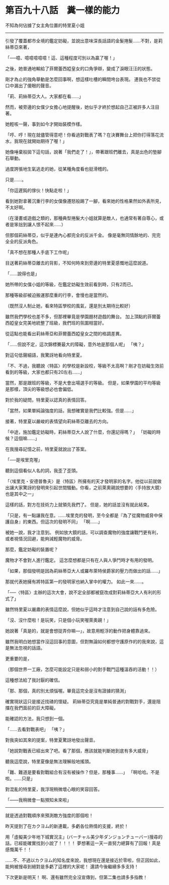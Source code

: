 # 第百九十八話　糞一樣的能力

不知為何佔據了女主角位置的特里夏小姐

---

引發了覆蓋都市全境的鑑定妨礙，並說出意味深長話語的金髮捲髮……不對，是莉絲蒂亞來著，

「──噫、噫噫噫噫噫！這、這種程度可別以為贏了喔！」

之後，她普通地輸給了菲爾蕾西婭皇女的口角爭辯，變成了淚眼汪汪的狀態。

剛才為止的強角舉動是怎麼回事啊，想這樣吐槽的瞬間垮台表現。
連我也不禁從口中漏出了傻眼的聲音。

「莉、莉絲蒂亞大人。大家都在看……」

然而，被旁邊的女僕少女擔心地提醒後，她似乎才終於想起自己正被許多人注目著。

她輕咳一聲，事到如今才開始裝模作樣。

「哼、哼！現在就儘管得意吧！你看過對戰表了嗎？在決賽舞台上把你打得落花流水，我現在就開始期待了喔！」

她像唾棄般拋下這句話，說著「我們走了！」，帶著跟班們離去，真是出色的墊腳石舉動。

過度誇張地生氣逃走的她，從某種角度看也挺滑稽的。

只是……。

「你這遲鈍的傢伙！快點走啦！」

看到她對拿著沉重行李的女僕像遷怒般踢了一腳，看來她的性格果然如外表所見，不太好啊。

（在漫畫或遊戲之類的，那種典型捲髮大小姐就算是敵人，也通常有著自尊心，或者是笨拙到讓人恨不起來……）

但那個莉絲蒂亞，似乎是連內心都完全的反派千金。
像是毫無同情餘地的、完完全全的反派角色。

「真不想在那種人手底下工作呢」

目送著莉絲蒂亞離去的背影，不知何時來到旁邊的特里夏感慨地這麼說道。

「……說得也是」

她所帶的女僕小姐的等級，在鑑定妨礙生效前看到時，只有2而已。

那種等級卻被迫搬運那麼重的行李，會慢也是當然的。

（既然沒人制止她，看來特區學校的風氣，還是別太期待比較好）

雖然我們學校也差不多，但那裡畢竟是學園題材遊戲的舞台。
加上頂點的菲爾蕾西婭皇女完美地統整了班級，我們班的氛圍相當好。

從這點也能看出莉絲蒂亞和菲爾蕾西婭皇女之間的格調差異。

「……但說不定，這次錦標賽最大的障礙，意外地是那個人呢」
「咦？」

對這句低聲細語，我驚訝地看向特里夏。

「不、不過，我聽說〈特區〉的學校是新設校，等級不太高啊？剛才在妨礙生效前看到的等級，大家也都只有20左右……」

當然，那是跟班的等級，不是大會出場選手的等級。
但是，如果學園的平均等級是那樣，頂尖的等級想必也會偏低。

對於我的疑問，特里夏以認真的表情回答。

「當然，如果單純論強度的話，我想確實是我們比較強。但是……」

接著，特里夏以嚴峻的表情望向莉絲蒂亞離去的方向。

「中途，施加鑑定妨礙時，莉絲蒂亞大人說了什麼，你還記得嗎？」
「妨礙的時候？這個嘛……」

在我搜尋記憶之前，特里夏就說出了答案。

「──是埃里克喔」

聽到這個看似人名的詞，我歪了歪頭。

「〈埃里克・安德普魯夫〉是〈特區〉所擁有的天才發明家的名字。他從以前就做出讓大家驚訝的發明來引起世間騷動。你看，之前萊奧親說想要的〈手持放大鏡〉也是其中之一」

這樣的話，對方在技術力上就領先我們了。
但是，她的話並沒有就此結束。

「只是，有一點讓我在意。……埃里克的發明，至今全都是『為了從魔物威脅中保護自身』的東西。但這次的發明不同」
「啊……」

被她一說，我才注意到。
例如放大鏡的話，可以調查魔物的強度讓戰鬥更有利，或者視情況回避，能夠減輕魔物的威脅。

那麼，鑑定妨礙的裝置呢？

魔物才不會對人進行鑑定。
這怎麼想都是只有在人與人爭鬥時才有用的發明。

「如果，那個發明是因為莉絲蒂亞大人或羅布萊特侯爵家的壓力而做出的話……」

那就代表她擁有將特區第一的發明家也納入掌中的權力。
如此一來……。

「──〈特區〉主辦的這次大會，說不定全部都被竄改成對莉絲蒂亞大人有利的形式了」

雖然特里夏以嚴肅的表情這麼說，但她似乎這時才注意到自己說的話有多危險。

「沒、沒什麼啦！是玩笑，只是個小玩笑喔萊奧親！」

她說著「真是的，就是會想捉弄你嘛—」，故意用輕浮的動作把身體靠過來。

雖然我明白她想當作沒這回事的意圖，但對無論如何都想守護原作的的我來說，這是無法忽視的話語。

更重要的是，

（那個世界一工廠，怎麼可能設定只是和弱小的對手戰鬥這種溫吞的活動！！）

這種想法給了我討厭的確信。

「那、那個，真的別太煩惱喔。畢竟這完全是沒有證據的猜測」

確實現狀這只是接近找碴的懷疑。
莉絲蒂亞究竟是單純普通的對戰對手，還是阻擋在我們面前的巨大障礙。

能確認的方法，我只想到一個。

「……去看對戰表吧」
「咦？」

對我突如其來的提案，特里夏驚訝地發出聲音。

「她說對戰表已經出來了吧。看了那個，應該就能判斷她到底有多大威脅」

聽我這麼說，特里夏像是無法理解般地搖頭。

「難、難道是要看對戰組合有沒有被操作？但是，那種事……」
「啊哈哈。不是啦。……只是」

對混亂的特里夏，我浮現稍微壞心眼的笑容回答。

「——我稍微會一點預知未來啦」

---

就是透過對戰順序來預測敵方強度的那個啦！

昨天提到了在カクヨム的新連載，多虧各位熱情的支援，終於！

用「虛擬美少年地下城實況主」(バーチャル美少年ダンジョンチューバー)搜尋的話，已經能確實找到小說了！！！！
夢想著這一天一直努力總算有了回報！真是感慨萬千！！

……不、不過以カクヨム的知名度來說，我想現在還是接近於零啦，但正因如此，能夠被搜尋到絕對是多虧了這裡的大家呢！
還請今後繼續多多支持！

下次更新是明天！
啊、還有雖然完全沒宣傳到，但第二集也請多多指教！